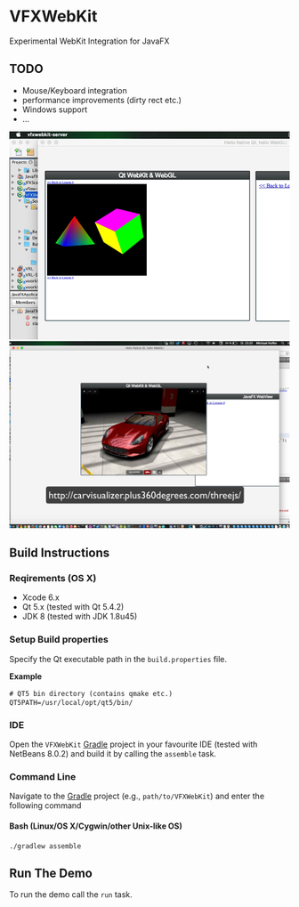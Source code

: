 # VFXWebKit
Experimental WebKit Integration for JavaFX

## TODO
- Mouse/Keyboard integration
- performance improvements (dirty rect etc.)
- Windows support
- ...

![](/resources/img/screenshot-01.png)
![](/resources/img/screenshot-02.png)

## Build Instructions

### Reqirements (OS X)
- Xcode 6.x
- Qt 5.x (tested with Qt 5.4.2)
- JDK 8 (tested with JDK 1.8u45)

### Setup Build properties

Specify the Qt executable path in the `build.properties` file.

**Example**

    # QT5 bin directory (contains qmake etc.)
    QT5PATH=/usr/local/opt/qt5/bin/

### IDE

Open the `VFXWebKit` [Gradle](http://www.gradle.org/) project in your favourite IDE (tested with NetBeans 8.0.2) and build it
by calling the `assemble` task.

### Command Line

Navigate to the [Gradle](http://www.gradle.org/) project (e.g., `path/to/VFXWebKit`) and enter the following command

#### Bash (Linux/OS X/Cygwin/other Unix-like OS)

    ./gradlew assemble
    
## Run The Demo

To run the demo call the `run` task.
